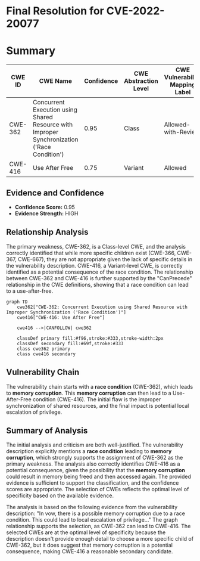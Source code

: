# Final Resolution for CVE-2022-20077

# Summary
| CWE ID | CWE Name | Confidence | CWE Abstraction Level | CWE Vulnerability Mapping Label | CWE-Vulnerability Mapping Notes |
|---|---|---|---|---|---|
| CWE-362 | Concurrent Execution using Shared Resource with Improper Synchronization ('Race Condition') | 0.95 | Class | Allowed-with-Review | Primary CWE |
| CWE-416 | Use After Free | 0.75 | Variant | Allowed | Secondary Candidate |

## Evidence and Confidence

*   **Confidence Score:** 0.95
*   **Evidence Strength:** HIGH

## Relationship Analysis
The primary weakness, CWE-362, is a Class-level CWE, and the analysis correctly identified that while more specific children exist (CWE-366, CWE-367, CWE-667), they are not appropriate given the lack of specific details in the vulnerability description. CWE-416, a Variant-level CWE, is correctly identified as a potential consequence of the race condition. The relationship between CWE-362 and CWE-416 is further supported by the "CanPrecede" relationship in the CWE definitions, showing that a race condition can lead to a use-after-free.

```mermaid
graph TD
    cwe362["CWE-362: Concurrent Execution using Shared Resource with Improper Synchronization ('Race Condition')"]
    cwe416["CWE-416: Use After Free"]
    
    cwe416 -->|CANFOLLOW| cwe362
    
    classDef primary fill:#f96,stroke:#333,stroke-width:2px
    classDef secondary fill:#69f,stroke:#333
    class cwe362 primary
    class cwe416 secondary
```

## Vulnerability Chain
The vulnerability chain starts with a **race condition** (CWE-362), which leads to **memory corruption**. This **memory corruption** can then lead to a Use-After-Free condition (CWE-416). The initial flaw is the improper synchronization of shared resources, and the final impact is potential local escalation of privilege.

## Summary of Analysis
The initial analysis and criticism are both well-justified. The vulnerability description explicitly mentions a **race condition** leading to **memory corruption**, which strongly supports the assignment of CWE-362 as the primary weakness. The analysis also correctly identifies CWE-416 as a potential consequence, given the possibility that the **memory corruption** could result in memory being freed and then accessed again. The provided evidence is sufficient to support the classification, and the confidence scores are appropriate. The selection of CWEs reflects the optimal level of specificity based on the available evidence.

The analysis is based on the following evidence from the vulnerability description: "In vow, there is a possible memory corruption due to a race condition. This could lead to local escalation of privilege..." The graph relationship supports the selection, as CWE-362 can lead to CWE-416. The selected CWEs are at the optimal level of specificity because the description doesn't provide enough detail to choose a more specific child of CWE-362, but it does suggest that memory corruption is a potential consequence, making CWE-416 a reasonable secondary candidate.
